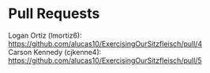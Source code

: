 # Pull Requests

Logan Ortiz (lmortiz6): https://github.com/alucas10/ExercisingOurSitzfleisch/pull/4  
Carson Kennedy (cjkenne4): https://github.com/alucas10/ExercisingOurSitzfleisch/pull/5

